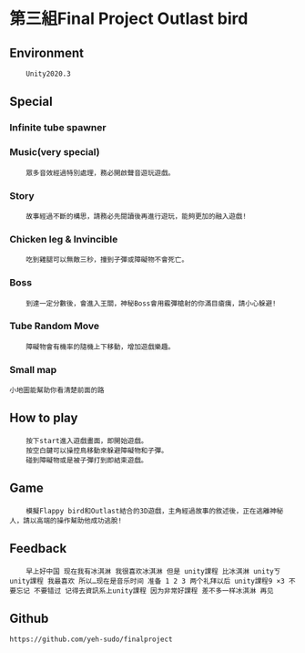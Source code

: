 # 第三組Final Project Outlast bird

## Environment
        Unity2020.3

## Special
### Infinite tube spawner

### Music(very special)
        眾多音效經過特別處理，務必開啟聲音遊玩遊戲。

### Story
        故事經過不斷的構思，請務必先閱讀後再進行遊玩，能夠更加的融入遊戲!

### Chicken leg & Invincible
        吃到雞腿可以無敵三秒，撞到子彈或障礙物不會死亡。

### Boss
        到達一定分數後，會進入王關，神秘Boss會用霰彈槍射的你滿目瘡痍，請小心躲避!

### Tube Random Move
        障礙物會有機率的隨機上下移動，增加遊戲樂趣。
### Small map
	小地圖能幫助你看清楚前面的路

## How to play
        按下start進入遊戲畫面，即開始遊戲。
        按空白鍵可以操控鳥移動來躲避障礙物和子彈。
        碰到障礙物或是被子彈打到即結束遊戲。


## Game
        模擬Flappy bird和Outlast結合的3D遊戲，主角經過故事的敘述後，正在逃離神秘人，請以高端的操作幫助他成功逃脫!

## Feedback
        早上好中国 现在我有冰淇淋 我很喜欢冰淇淋 但是 unity課程 比冰淇淋 unityㄎ unity課程 我最喜欢 所以…现在是音乐时间 准备 1 2 3 两个礼拜以后 unity課程9 ×3 不要忘记 不要错过 记得去資訊系上unity課程 因为非常好課程 差不多一样冰淇淋 再见

## Github
	https://github.com/yeh-sudo/finalproject